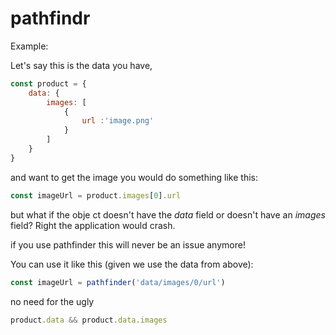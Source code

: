 # pathfindr

Example:

Let's say this is the data you have,

```javascript
const product = {
    data: {
        images: [
            {
                url :'image.png'
            }
        ]
    }
}
```

 and want to get the image you would do something like this:

```javascript
const imageUrl = product.images[0].url
```

but what if the obje    ct doesn't have the *data* field or doesn't have an *images* field? Right the application would crash.

if you use pathfinder this will never be an issue anymore!

You can use it like this (given we use the data from above):

```javascript
const imageUrl = pathfinder('data/images/0/url')
```

no need for the ugly

```javascript
product.data && product.data.images
```



